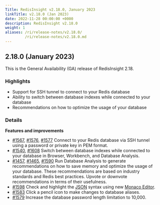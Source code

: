 ```yaml
---
Title: RedisInsight v2.18.0, January 2023
linkTitle: v2.18.0 (Jan 2023)
date: 2022-11-28 00:00:00 +0000
description: RedisInsight v2.18.0
weight: 1
aliases: /ri/release-notes/v2.18.0/
         /ri/release-notes/v2.18.0.md
---
```

## 2.18.0 (January 2023)
This is the General Availability (GA) release of RedisInsight 2.18.

### Highlights
- Support for SSH tunnel to connect to your Redis database
- Ability to switch between database indexes while connected to your database
- Recommendations on how to optimize the usage of your database

### Details
**Features and improvements**
- [#1567](https://github.com/RedisInsight/RedisInsight/pull/1567), [#1576](https://github.com/RedisInsight/RedisInsight/pull/1576), [#1577](https://github.com/RedisInsight/RedisInsight/pull/1577) Connect to your Redis database via SSH tunnel using a password or private key in PEM format.
- [#1540](https://github.com/RedisInsight/RedisInsight/pull/1540), [#1608](https://github.com/RedisInsight/RedisInsight/pull/1608) Switch between database indexes while connected to your database in Browser, Workbench, and Database Analysis.
- [#1457](https://github.com/RedisInsight/RedisInsight/pull/1457), [#1465](https://github.com/RedisInsight/RedisInsight/pull/1465), [#1590](https://github.com/RedisInsight/RedisInsight/pull/1590) Run Database Analysis to generate recommendations on how to save memory and optimize the usage of your database. These recommendations are based on industry standards and Redis best practices. Upvote or downvote recommendations in terms of their usefulness. 
- [#1598](https://github.com/RedisInsight/RedisInsight/pull/1598) Check and highlight the [JSON](https://redis.io/docs/stack/json/) syntax using new [Monaco Editor](https://microsoft.github.io/monaco-editor/).
- [#1583](https://github.com/RedisInsight/RedisInsight/pull/1583) Click a pencil icon to make changes to database aliases.
- [#1579](https://github.com/RedisInsight/RedisInsight/pull/1579) Increase the database password length limitation to 10,000.
